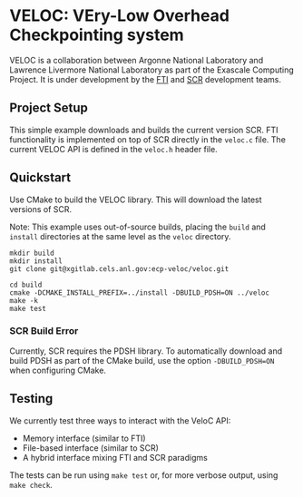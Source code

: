 # VELOC: VEry-Low Overhead Checkpointing system

VELOC is a collaboration between Argonne National Laboratory and Lawrence Livermore National Laboratory as part of the Exascale Computing Project.
It is under development by the [FTI](https://github.com/leobago/fti) and [SCR](https://github.com/llnl/scr) development teams.

## Project Setup

This simple example downloads and builds the current version SCR.
FTI functionality is implemented on top of SCR directly in the `veloc.c` file.
The current VELOC API is defined in the `veloc.h` header file.

## Quickstart

Use CMake to build the VELOC library.
This will download the latest versions of SCR.

Note: This example uses out-of-source builds, placing the `build` and `install` directories at the same level as the `veloc` directory.

```shell
mkdir build
mkdir install
git clone git@xgitlab.cels.anl.gov:ecp-veloc/veloc.git

cd build
cmake -DCMAKE_INSTALL_PREFIX=../install -DBUILD_PDSH=ON ../veloc
make -k
make test
```

### SCR Build Error

Currently, SCR requires the PDSH library.
To automatically download and build PDSH as part of the CMake build, use the option `-DBUILD_PDSH=ON` when configuring CMake.

## Testing

We currently test three ways to interact with the VeloC API:

- Memory interface (similar to FTI)
- File-based interface (similar to SCR)
- A hybrid interface mixing FTI and SCR paradigms

The tests can be run using `make test` or, for more verbose output, using `make check`.
